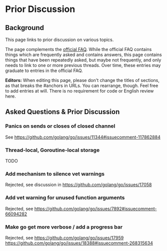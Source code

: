 # Prior Discussion

## Background

This page links to prior discussion on various topics.

The page complements the [official FAQ](https://golang.org/doc/faq). While the official FAQ contains things which are frequently asked and contains answers, this page contains things that have been repeatedly asked, but maybe not frequently, and only needs to link to one or more previous threads.  Over time, these entries may graduate to entries in the official FAQ.

**Editors:** When editing this page, please don't change the titles of sections, as that breaks the #anchors in URLs. You can rearrange, though. Feel free to add entries at will. There is no requirement for code or English review here.

## Asked Questions & Prior Discussion

### Panics on sends or closes of closed channel

See https://github.com/golang/go/issues/11344#issuecomment-117862884

### Thread-local, Goroutine-local storage

TODO

### Add mechanism to silence vet warnings

Rejected, see discussion in https://github.com/golang/go/issues/17058

### Add vet warning for unused function arguments

Rejected, see https://github.com/golang/go/issues/7892#issuecomment-66094282

### Make go get more verbose / add a progress bar

Rejected, see
https://github.com/golang/go/issues/17959
https://github.com/golang/go/issues/18388#issuecomment-268315634